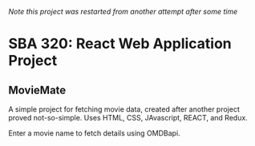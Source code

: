 *Note this project was restarted from another attempt after some time*

<h1>SBA 320: React Web Application Project</h1>
<h2>MovieMate</h2>
A simple project for fetching movie data, created after another project proved not-so-simple. Uses HTML, CSS, JAvascript, REACT, and Redux.

Enter a movie name to fetch details using OMDBapi.